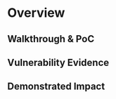 # Overview
<!--
**Please replace text in each section below**

Remote Code Execution Report

Resources:

- <https://owasp.org/www-community/vulnerabilities/PHP_File_Inclusion>
- <https://owasp.org/www-project-web-security-testing-guide/latest/4-Web_Application_Security_Testing/07-Input_Validation_Testing/11.1-Testing_for_Local_File_Inclusion>
-->

## Walkthrough & PoC
<!--
Provide a step-by-step walkthrough on how to access the vulnerable injection point, and how to exploit the vulnerability.
Adding a dot-pointed walkthrough with relevant screenshots will speed triage time and result in faster rewards!

Example:

1. Using a Machine with access to cURL, run the command `curl www.inscope.com/cmd?=ping%20192.168.1.1;cat%20/etc/hostname`
1. In the terminal, you will see the output of the ping command, then the hostname of the server hosting this website
-->

## Vulnerability Evidence
<!--
Your submission MUST include evidence of the vulnerability and not be theoretical in nature.

For a Remote Code Execution vulnerability, you may execute some commands to prove that the code execution works, but do not access or attempt to access sensitive information, an example of some commands that can show access to the server are; `cat /etc/hostname`, `cat /etc/password`, `cat /etc/issues`, and `ifconfig`.
**DO NOT ACCESS PII**
-->

## Demonstrated Impact
<!--
Using the Remote Code Execution vulnerability, you are able to remotely execute code on this server, enabling an attacker to extract passwords, reconfigure running services, move laterally into attached networks, and potentially take over the server.

**DO NOT ACCESS PII**
-->
